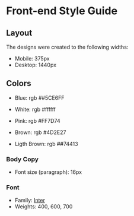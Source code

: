# Front-end Style Guide

## Layout

The designs were created to the following widths:

- Mobile: 375px
- Desktop: 1440px

## Colors

- Blue: rgb ##5CE6FF

- White: rgb #ffffff

- Pink: rgb #FF7D74
- Brown: rgb #4D2E27
- Ligth Brown: rgb ##74413

### Body Copy

- Font size (paragraph): 16px

### Font

- Family: [Inter](https://fonts.google.com/specimen/Inter)
- Weights: 400, 600, 700
